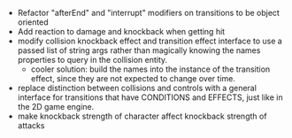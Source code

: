 - Refactor "afterEnd" and "interrupt" modifiers on transitions to be object oriented
- Add reaction to damage and knockback when getting hit
- modify collision knockback effect and transition effect interface to
use a passed list of string args rather than magically knowing the names
properties to query in the collision entity.
  - cooler solution: build the names into the instance of the transition effect,
  since they are not expected to change over time.
- replace distinction between collisions and controls with a general interface
for transitions that have CONDITIONS and EFFECTS, just like in the 2D game
engine.
- make knockback strength of character affect knockback strength of
attacks